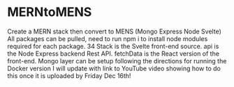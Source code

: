 # MERNtoMENS
Create a MERN stack then convert to MENS (Mongo Express Node Svelte)
All packages can be pulled, need to run npm i to install node modules required for each package.
34 Stack is the Svelte front-end source.
api is the Node Express backend Rest API.
fetchData is the React version of the front-end.
Mongo layer can be setup following the directions for running the Docker version
I will update with link to YouTube video showing how to do this once it is uploaded by Friday Dec 16th!

